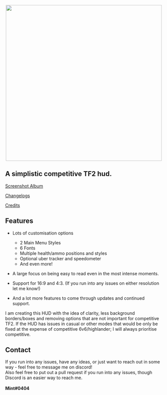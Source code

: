 
<p align="center">
    <img src="https://user-images.githubusercontent.com/128992555/228401876-c5b25765-8207-4430-ad2c-f18313d32593.png" width=500px>
</p>

## A simplistic competitive TF2 hud.
[Screenshot Album](https://imgur.com/a/UhhE9IM)

[Changelogs](https://github.com/Mint-tf/minthud/commits/master)

[Credits](https://github.com/Mint-tf/minthud/blob/master/credits.md)

## Features

- Lots of customisation options

  - 2 Main Menu Styles
  - 6 Fonts
  - Multiple health/ammo positions and styles
  - Optional uber tracker and speedometer
  - And even more!

- A large focus on being easy to read even in the most intense moments.

- Support for 16:9 and 4:3. (If you run into any issues on either resolution let me know!)

- And a lot more features to come through updates and continued support.

I am creating this HUD with the idea of clarity, less background borders/boxes and removing options that are not important for competitive TF2.
If the HUD has issues in casual or other modes that would be only be fixed at the expense of competitive 6v6/highlander; I will always prioritise competitive.

## Contact

If you run into any issues, have any ideas, or just want to reach out in some way - feel free to message me on discord!
</br>
Also feel free to put out a pull request if you run into any issues, though Discord is an easier way to reach me.
</br>
</br>
**Mint#0404**
